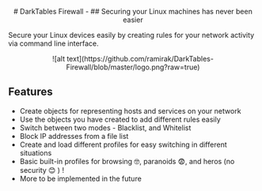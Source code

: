 <p align="center">
# DarkTables Firewall -
## Securing your Linux machines has never been easier
</p>

Secure your Linux devices easily by creating rules for your network activity via command line interface.

<p align="center">
![alt text](https://github.com/ramirak/DarkTables-Firewall/blob/master/logo.png?raw=true)
</p>

## Features

- Create objects for representing hosts and services on your network
- Use the objects you have created to add different rules easily
- Switch between two modes - Blacklist, and Whitelist
- Block IP addresses from a file list
- Create and load different profiles for easy switching in different situations
- Basic built-in profiles for browsing 🤓, paranoids 😨, and heros (no security  😊 ) ! 
- More to be implemented in the future 


